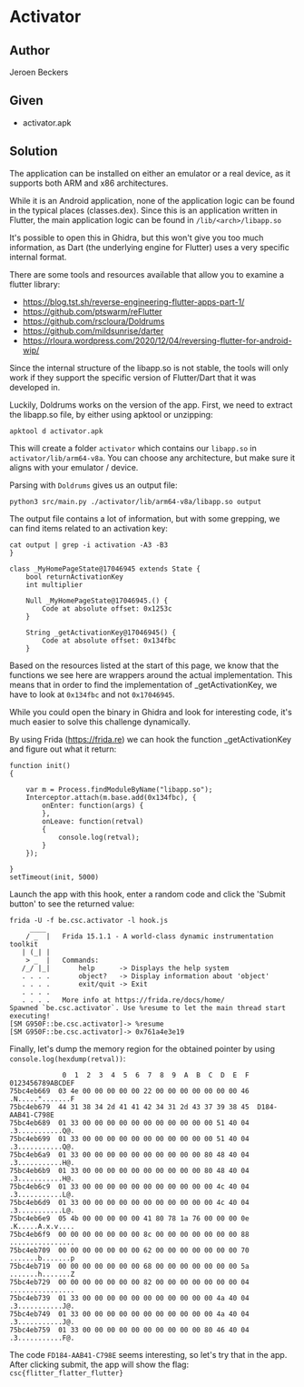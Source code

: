 # Activator

## Author

Jeroen Beckers

## Given

* activator.apk

## Solution

The application can be installed on either an emulator or a real device, as it supports both ARM and x86 architectures.

While it is an Android application, none of the application logic can be found in the typical places (classes.dex). Since this is an application written in Flutter, the main application logic can be found in `/lib/<arch>/libapp.so`

It's possible to open this in Ghidra, but this won't give you too much information, as Dart (the underlying engine for Flutter) uses a very specific internal format.

There are some tools and resources available that allow you to examine a flutter library:

* https://blog.tst.sh/reverse-engineering-flutter-apps-part-1/
* https://github.com/ptswarm/reFlutter
* https://github.com/rscloura/Doldrums
* https://github.com/mildsunrise/darter
* https://rloura.wordpress.com/2020/12/04/reversing-flutter-for-android-wip/

Since the internal structure of the libapp.so is not stable, the tools will only work if they support the specific version of Flutter/Dart that it was developed in.

Luckily, Doldrums works on the version of the app. First, we need to extract the libapp.so file, by either using apktool or unzipping:

```
apktool d activator.apk
```

This will create a folder `activator` which contains our `libapp.so` in `activator/lib/arm64-v8a`. You can choose any architecture, but make sure it aligns with your emulator / device. 

Parsing with `Doldrums` gives us an output file:

```
python3 src/main.py ./activator/lib/arm64-v8a/libapp.so output
```

The output file contains a lot of information, but with some grepping, we can find items related to an activation key:

```
cat output | grep -i activation -A3 -B3
}

class _MyHomePageState@17046945 extends State {
    bool returnActivationKey
    int multiplier

    Null _MyHomePageState@17046945.() {
        Code at absolute offset: 0x1253c
    }

    String _getActivationKey@17046945() {
        Code at absolute offset: 0x134fbc
    }
```
Based on the resources listed at the start of this page, we know that the functions we see here are wrappers around the actual implementation. This means that in order to find the implementation of _getActivationKey, we have to look at `0x134fbc` and not `0x17046945`.

While you could open the binary in Ghidra and look for interesting code, it's much easier to solve this challenge dynamically.

By using Frida (https://frida.re) we can hook the function _getActivationKey and figure out what it return:

```
function init()
{
    
    var m = Process.findModuleByName("libapp.so"); 
    Interceptor.attach(m.base.add(0x134fbc), {
        onEnter: function(args) {
        },
        onLeave: function(retval)
        {
            console.log(retval);
        }
    });

}
setTimeout(init, 5000) 
```

Launch the app with this hook, enter a random code and click the 'Submit button' to see the returned value:

```
frida -U -f be.csc.activator -l hook.js
     ____
    / _  |   Frida 15.1.1 - A world-class dynamic instrumentation toolkit
   | (_| |
    > _  |   Commands:
   /_/ |_|       help      -> Displays the help system
   . . . .       object?   -> Display information about 'object'
   . . . .       exit/quit -> Exit
   . . . .
   . . . .   More info at https://frida.re/docs/home/
Spawned `be.csc.activator`. Use %resume to let the main thread start executing!
[SM G950F::be.csc.activator]-> %resume
[SM G950F::be.csc.activator]-> 0x761a4e3e19
```

Finally, let's dump the memory region for the obtained pointer by using `console.log(hexdump(retval))`:
```
             0  1  2  3  4  5  6  7  8  9  A  B  C  D  E  F  0123456789ABCDEF
75bc4eb669  03 4e 00 00 00 00 00 22 00 00 00 00 00 00 00 46  .N.....".......F
75bc4eb679  44 31 38 34 2d 41 41 42 34 31 2d 43 37 39 38 45  D184-AAB41-C798E
75bc4eb689  01 33 00 00 00 00 00 00 00 00 00 00 00 51 40 04  .3...........Q@.
75bc4eb699  01 33 00 00 00 00 00 00 00 00 00 00 00 51 40 04  .3...........Q@.
75bc4eb6a9  01 33 00 00 00 00 00 00 00 00 00 00 80 48 40 04  .3...........H@.
75bc4eb6b9  01 33 00 00 00 00 00 00 00 00 00 00 80 48 40 04  .3...........H@.
75bc4eb6c9  01 33 00 00 00 00 00 00 00 00 00 00 00 4c 40 04  .3...........L@.
75bc4eb6d9  01 33 00 00 00 00 00 00 00 00 00 00 00 4c 40 04  .3...........L@.
75bc4eb6e9  05 4b 00 00 00 00 00 41 80 78 1a 76 00 00 00 0e  .K.....A.x.v....
75bc4eb6f9  00 00 00 00 00 00 00 8c 00 00 00 00 00 00 00 88  ................
75bc4eb709  00 00 00 00 00 00 00 62 00 00 00 00 00 00 00 70  .......b.......p
75bc4eb719  00 00 00 00 00 00 00 68 00 00 00 00 00 00 00 5a  .......h.......Z
75bc4eb729  00 00 00 00 00 00 00 82 00 00 00 00 00 00 00 04  ................
75bc4eb739  01 33 00 00 00 00 00 00 00 00 00 00 00 4a 40 04  .3...........J@.
75bc4eb749  01 33 00 00 00 00 00 00 00 00 00 00 00 4a 40 04  .3...........J@.
75bc4eb759  01 33 00 00 00 00 00 00 00 00 00 00 80 46 40 04  .3...........F@.
```
The code `FD184-AAB41-C798E` seems interesting, so let's try that in the app. After clicking submit, the app will show the flag: `csc{flitter_flatter_flutter}`
